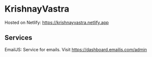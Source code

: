 # KrishnayVastra

Hosted on Netlify: https://krishnayvastra.netlify.app

## Services

EmailJS: Service for emails. Visit https://dashboard.emailjs.com/admin
